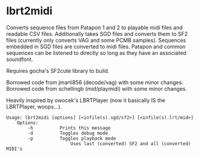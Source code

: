 # lbrt2midi
Converts sequence files from Patapon 1 and 2 to playable midi files and readable CSV files.
Additionally takes SGD files and converts them to SF2 files (currently only converts VAG and some PCMB samples).
Sequences embedded in SGD files are converted to midi files.
Patapon and common sequences can be listened to directly so long as they have an associated soundfont.

Requires gocha's SF2cute library to build.

Borrowed code from jmarti856 (decode/vag) with some minor changes.
Borrowed code from schellingb (mid/playmidi) with some minor changes.

Heavily inspired by owocek's LBRTPlayer (now it basically IS the LBRTPlayer, woops...).


    Usage: lbrt2midi [options] [<infile(s).sgd/sf2>] [<infile(s).lrt/mid>]
        Options:
            -h          Prints this message
            -d          Toggles debug mode
            -p          Toggles playback mode
                            Uses last (converted) SF2 and all (converted) MIDI's
